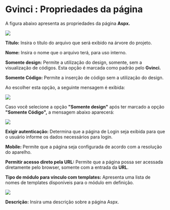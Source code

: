 # Gvinci : Propriedades da página

A figura abaixo apresenta as propriedades da página **Aspx.**

![](http://www.gvinci.com.br/manual/definepagasp2gv5.png)

**Título:** Insira o título do arquivo que será exibido na árvore do projeto.

**Nome:** Insira o nome que o arquivo terá, para uso interno.

**Somente design:** Permite a utilização do design, somente, sem a visualização de códigos. Esta opção é marcada como padrão pelo **Gvinci.**

**Somente Código:** Permite a inserção de código sem a utilização do design.

Ao escolher esta opção, a seguinte mensagem é exibida:

![](http://www.gvinci.com.br/manual/perderdefinicao.zoom95.png)

Caso você selecione a opção **"Somente design"** após ter marcado a opção **"Somente Código",** a mensagem abaixo aparecerá:

![](http://www.gvinci.com.br/manual/perdercodigo.zoom99.png)

**Exigir autenticação:** Determina que a página de Login seja exibida para que o usuário informe os dados necessários para login.

**Mobile:** Permite que a página seja configurada de acordo com a resolução do aparelho.

**Permitir acesso direto pela URL:** Permite que a página possa ser acessada diretamente pelo browser, somente com a entrada da **URL**.

**Tipo de módulo para vínculo com templates:** Apresenta uma lista de nomes de templates disponíveis para o módulo em definição.

![](http://www.gvinci.com.br/manual/tipodemodulo.png)

**Descrição:** Insira uma descrição sobre a página Aspx.

